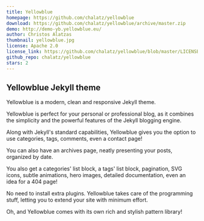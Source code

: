 ```yaml
---
title: Yellowblue
homepage: https://github.com/chalatz/yellowblue
download: https://github.com/chalatz/yellowblue/archive/master.zip
demo: http://demo-yb.yellowblue.eu/
author: Christos Alatzas
thumbnail: yellowblue.jpg
license: Apache 2.0
license_link: https://github.com/chalatz/yellowblue/blob/master/LICENSE
github_repo: chalatz/yellowblue
stars: 2
---
```

## Yellowblue Jekyll theme

Yellowblue is a modern, clean and responsive Jekyll theme.

Yellowblue is perfect for your personal or professional blog, as it combines the simplicity and the powerful features of the Jekyll blogging engine.

Along with Jekyll's standard capabilities, Yellowblue gives you the option to use categories, tags, comments, even a contact page!

You can also have an archives page, neatly presenting your posts, organized by date.

You also get a categories' list block, a tags' list block, pagination, SVG icons, subtle animations, hero images, detailed documentation, even an idea for a 404 page!

No need to install extra plugins. Yellowblue takes care of the programming stuff, letting you to extend your site with minimum effort.

Oh, and Yellowblue comes with its own rich and stylish pattern library!
